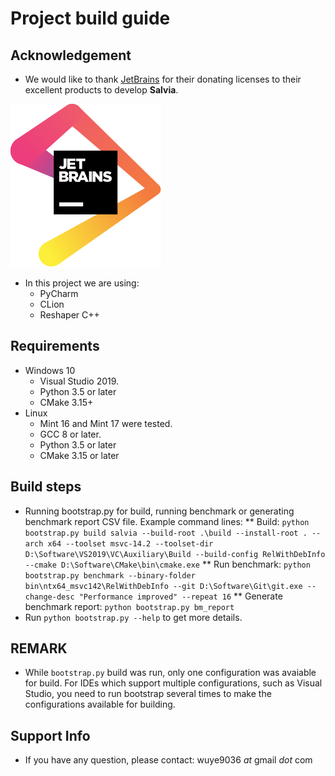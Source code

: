 ﻿# Project build guide

## Acknowledgement
  * We would like to thank [JetBrains](https://www.jetbrains.com/?from=salvia) for their donating licenses to their excellent products to develop **Salvia**.

![JetBrains](res/jetbrains.svg)
  
  * In this project we are using:
    * PyCharm
    * CLion
    * Reshaper C++

## Requirements
  * Windows 10
    * Visual Studio 2019.
    * Python 3.5 or later
    * CMake 3.15+
  * Linux
    * Mint 16 and Mint 17 were tested.
    * GCC 8 or later.
    * Python 3.5 or later
    * CMake 3.15 or later
    
## Build steps
  * Running bootstrap.py for build, running benchmark or generating benchmark report CSV file. Example command lines:
      ** Build: `python bootstrap.py build salvia --build-root .\build --install-root . --arch x64 --toolset msvc-14.2 --toolset-dir D:\Software\VS2019\VC\Auxiliary\Build --build-config RelWithDebInfo --cmake D:\Software\CMake\bin\cmake.exe`
      ** Run benchmark: `python bootstrap.py benchmark --binary-folder bin\ntx64_msvc142\RelWithDebInfo --git D:\Software\Git\git.exe --change-desc "Performance improved" --repeat 16`
      ** Generate benchmark report: `python bootstrap.py bm_report`
   * Run `python bootstrap.py --help` to get more details.

 
## REMARK
  * While `bootstrap.py` build was run, only one configuration was avaiable for build. For IDEs which support multiple configurations, such as Visual Studio, you need to run bootstrap several times to make the configurations available for building.
  
  
## Support Info
  * If you have any question, please contact: wuye9036 _at_ gmail _dot_ com
